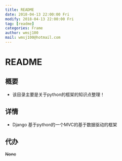 ```yaml
---
title: README
date: 2018-04-13 22:00:00 Fri
modify: 2018-04-13 22:00:00 Fri
tag: [readme]
categories: Frame
author: wmsj100
mail: wmsj100@hotmail.com
---
```


# README

## 概要
- 该目录主要是关于python的框架的知识点整理！

## 详情
- Django 基于python的一个MVC的基于数据驱动的框架

## 代办
~~None~~
